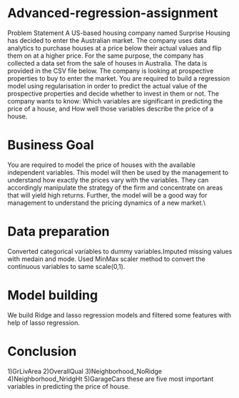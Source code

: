 # Advanced-regression-assignment
Problem Statement
A US-based housing company named Surprise Housing has decided to enter the Australian market. The company uses data analytics to purchase houses at a price below their actual values and flip them on at a higher price. For the same purpose, the company has collected a data set from the sale of houses in Australia. The data is provided in the CSV file below. The company is looking at prospective properties to buy to enter the market. You are required to build a regression model using regularisation in order to predict the actual value of the prospective properties and decide whether to invest in them or not.
The company wants to know: Which variables are significant in predicting the price of a house, and How well those variables describe the price of a house.

# Business Goal
You are required to model the price of houses with the available independent variables. This model will then be used by the management to understand how exactly the prices vary with the variables. They can accordingly manipulate the strategy of the firm and concentrate on areas that will yield high returns. Further, the model will be a good way for management to understand the pricing dynamics of a new market.\

# Data preparation
Converted categorical variables to dummy variables.Imputed missing values with medain and mode. Used MinMax scaler method to convert the continuous variables to same scale(0,1).

# Model building
We build Ridge and lasso regression models and filtered some features with help of lasso regression.

# Conclusion
1)GrLivArea
2)OverallQual
3)Neighborhood_NoRidge
4)Neighborhood_NridgHt
5)GarageCars
these are five most important variables in predicting the price of house.
